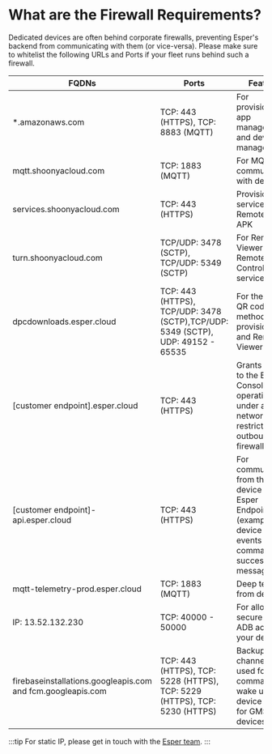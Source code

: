 # What are the Firewall Requirements?

Dedicated devices are often behind corporate firewalls, preventing Esper's backend from communicating with them (or vice-versa). Please make sure to whitelist the following URLs and Ports if your fleet runs behind such a firewall.

| FQDNs                                 | Ports                           | Features                                                                                 |
|---------------------------------------|---------------------------------|------------------------------------------------------------------------------------------|
| *.amazonaws.com                       | TCP: 443 (HTTPS), TCP: 8883 (MQTT)                   | For provisioning, app management and device management                                   |
|  mqtt.shoonyacloud.com |       TCP: 1883 (MQTT)                 | For MQTT communication with devices                                                          |                                                         |
| services.shoonyacloud.com           |TCP: 443 (HTTPS)     | Provisioning services and Remote Viewer APK                                        |
| turn.shoonyacloud.com              | TCP/UDP: 3478 (SCTP), TCP/UDP: 5349 (SCTP)               | For Remote Viewer and Remote Control services                                                            |
| dpcdownloads.esper.cloud              | TCP: 443 (HTTPS), TCP/UDP: 3478 (SCTP),TCP/UDP: 5349 (SCTP), UDP: 49152 - 65535 | For the 6-tap QR code method of provisioning and Remote Viewer APK                       |
| [customer endpoint].esper.cloud       | TCP: 443 (HTTPS)                            | Grants access to the Esper Console when operating under a network with a restricted outbound firewall                                                                        |
| [customer endpoint]-api.esper.cloud   | TCP: 443 (HTTPS)                      | For communicating from the device to the Esper Endpoint. (example: device status events and command success/failure messages) |
| mqtt-telemetry-prod.esper.cloud       | TCP: 1883 (MQTT)                     | Deep telemetry from devices                                                              |
| IP: 13.52.132.230          |  TCP: 40000 - 50000 | For allowing secure remote ADB access to your devices                       |
| firebaseinstallations.googleapis.com and fcm.googleapis.com| TCP: 443 (HTTPS), TCP: 5228 (HTTPS), TCP: 5229 (HTTPS), TCP: 5230 (HTTPS)  | Backup channel, also used for ping command to wake up a device (Only for GMS devices)       |


:::tip
For static IP, please get in touch with the [Esper team](https://support.esper.io/s/).
:::
